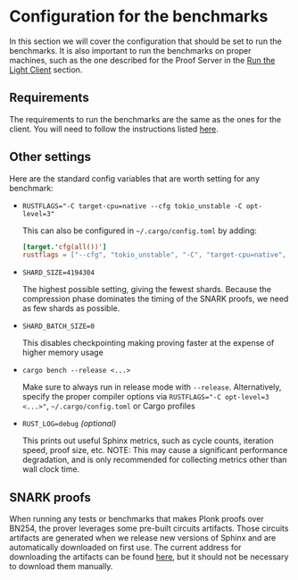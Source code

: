 # Configuration for the benchmarks

In this section we will cover the configuration that should be set to run the benchmarks. It is also
important to run the benchmarks on proper machines, such as the one described for the Proof Server in
the [Run the Light Client](../run/overview.md) section.

## Requirements

The requirements to run the benchmarks are the same as the ones for the client. You will need to follow
the instructions listed [here](../run/configuration.md).

## Other settings

Here are the standard config variables that are worth setting for any benchmark:

- `RUSTFLAGS="-C target-cpu=native --cfg tokio_unstable -C opt-level=3"`

  This can also be configured in `~/.cargo/config.toml` by adding:
    ```toml
    [target.'cfg(all())']
    rustflags = ["--cfg", "tokio_unstable", "-C", "target-cpu=native", "-C", "opt-level=3"]
    ```

- `SHARD_SIZE=4194304`

  The highest possible setting, giving the fewest shards. Because the compression phase dominates the timing of the
  SNARK proofs, we need as few shards as possible.

- `SHARD_BATCH_SIZE=0`

  This disables checkpointing making proving faster at the expense of higher memory usage

- `cargo bench --release <...>`

  Make sure to always run in release mode with `--release`. Alternatively, specify the proper compiler options via
  `RUSTFLAGS="-C opt-level=3 <...>"`, `~/.cargo/config.toml` or Cargo profiles

- `RUST_LOG=debug` _(optional)_

  This prints out useful Sphinx metrics, such as cycle counts, iteration speed, proof size, etc. NOTE: This may cause a significant performance degradation, and is only recommended for collecting metrics other than wall clock time.

## SNARK proofs

When running any tests or benchmarks that makes Plonk proofs over BN254, the prover leverages some pre-built circuits
artifacts. Those circuits artifacts are generated when we release new versions of Sphinx and are automatically
downloaded on first use. The current address for downloading the artifacts can be found
[here](https://github.com/argumentcomputer/sphinx/blob/dev/prover/src/install.rs), but it should not be necessary to download
them manually.
